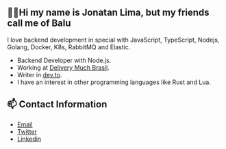 ## ☝🏽Hi my name is Jonatan Lima, but my friends call me of Balu

I love backend development in special with JavaScript, TypeScript, Nodejs, Golang, Docker, K8s, RabbitMQ and Elastic.

- Backend Developer with Node.js.
- Working at [Delivery Much Brasil](https://www.deliverymuch.com.br).
- Writer in [dev.to](https://dev.to/jonatanlima).
- I have an interest in other programming languages like Rust and Lua.

## 📫 Contact Information

- [Email](mailto:jotanlima@gmail.com)
- [Twitter](https://twitter.com/JonatanDSLima)
- [Linkedin](https://www.linkedin.com/in/jonatan-lima-977416102)
